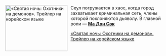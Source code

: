 <!--2025-06-12 11:00:50-->
<div class="yb">
  <div class="rss kino_kino"><a href="https://www.kino-teatr.ru/video/50240/" title="«Святая ночь: Охотники на демонов». Трейлер на корейском языке"><img src="https://www.kino-teatr.ru/video/0/4/50240/poster.jpg" width="196" height="147" align="left" hspace="5" style="margin: 0px 10px 0px 5px" alt="«Святая ночь: Охотники на демонов». Трейлер на корейском языке"/></a>Сеул погружается в хаос, когда город захватывает криминальная сеть, члены которой поклоняются дьяволу. В главной роли — <a href=https://www.kino-teatr.ru/kino/acter/m/asia/446193/bio/ target=_blank><strong>Ма Дон Сок</strong></a> <p class="titl"><a href="https://www.kino-teatr.ru/video/50240/">«Святая ночь: Охотники на демонов». Трейлер на корейском языке</a></p></div>
</div>
